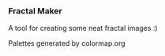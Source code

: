 ### Fractal Maker

A tool for creating some neat fractal images :)

Palettes generated by colormap.org
